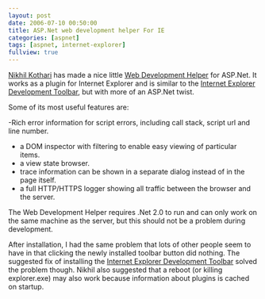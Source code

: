 ```yaml
---
layout: post
date: 2006-07-10 00:50:00
title: ASP.Net web development helper For IE
categories: [aspnet]
tags: [aspnet, internet-explorer]
fullview: true
---
```


[Nikhil Kothari](http://www.nikhilk.net) has made a nice little [Web Development Helper](http://www.nikhilk.net/Project.WebDevHelper.aspx) for ASP.Net. It works as a plugin for Internet Explorer and is similar to the [Internet Explorer Development Toolbar](http://www.microsoft.com/downloads/details.aspx?FamilyID=e59c3964-672d-4511-bb3e-2d5e1db91038&displaylang=en), but with more of an ASP.Net twist.

Some of its most useful features are:

-Rich error information for script errors, including call stack, script url and line number.
- a DOM inspector with filtering to enable easy viewing of particular items.
- a view state browser.
- trace information can be shown in a separate dialog instead of in the page itself.
- a full HTTP/HTTPS logger showing all traffic between the browser and the server.

The Web Development Helper requires .Net 2.0 to run and can only work on the same machine as the server, but this should not be a problem during development.

After installation, I had the same problem that lots of other people seem to have in that clicking the newly installed toolbar button did nothing. The suggested fix of installing the [Internet Explorer Development Toolbar](http://www.microsoft.com/downloads/details.aspx?FamilyID=e59c3964-672d-4511-bb3e-2d5e1db91038&displaylang=en) solved the problem though. Nikhil also suggested that a reboot (or killing explorer.exe) may also work because information about plugins is cached on startup.
